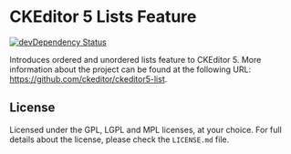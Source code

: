 CKEditor 5 Lists Feature
========================================

[![devDependency Status](https://david-dm.org/ckeditor/ckeditor5-list/dev-status.svg)](https://david-dm.org/ckeditor/ckeditor5-list#info=devDependencies)

Introduces ordered and unordered lists feature to CKEditor 5. More information about the project can be found at the following URL: <https://github.com/ckeditor/ckeditor5-list>.

## License

Licensed under the GPL, LGPL and MPL licenses, at your choice. For full details about the license, please check the `LICENSE.md` file.
